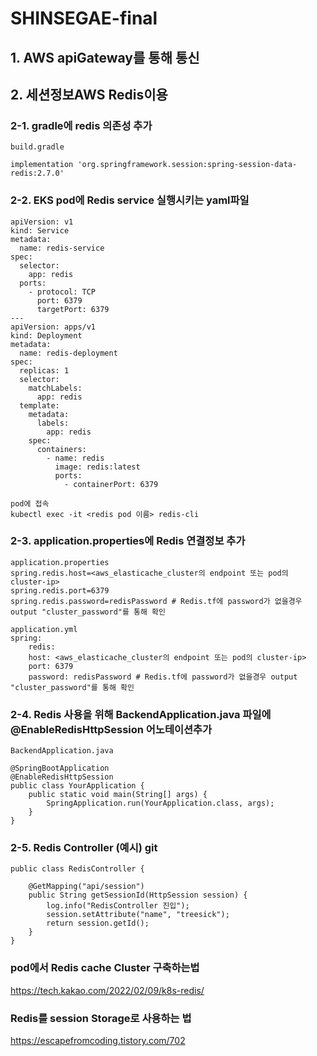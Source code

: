# SHINSEGAE-final
## 1. AWS apiGateway를 통해 통신
## 2. 세션정보AWS Redis이용
### 2-1. gradle에 redis 의존성 추가 
```
build.gradle

implementation 'org.springframework.session:spring-session-data-redis:2.7.0'
```

### 2-2. EKS pod에 Redis service 실행시키는 yaml파일
```
apiVersion: v1
kind: Service
metadata:
  name: redis-service
spec:
  selector:
    app: redis
  ports:
    - protocol: TCP
      port: 6379
      targetPort: 6379
---
apiVersion: apps/v1
kind: Deployment
metadata:
  name: redis-deployment
spec:
  replicas: 1
  selector:
    matchLabels:
      app: redis
  template:
    metadata:
      labels:
        app: redis
    spec:
      containers:
        - name: redis
          image: redis:latest
          ports:
            - containerPort: 6379
            
pod에 접속
kubectl exec -it <redis pod 이름> redis-cli
```
### 2-3. application.properties에 Redis 연결정보 추가
```
application.properties
spring.redis.host=<aws_elasticache_cluster의 endpoint 또는 pod의 cluster-ip>
spring.redis.port=6379
spring.redis.password=redisPassword # Redis.tf에 password가 없을경우 output "cluster_password"를 통해 확인

application.yml
spring:
    redis:
    host: <aws_elasticache_cluster의 endpoint 또는 pod의 cluster-ip>
    port: 6379
    password: redisPassword # Redis.tf에 password가 없을경우 output "cluster_password"를 통해 확인
```
### 2-4. Redis 사용을 위해 BackendApplication.java 파일에 @EnableRedisHttpSession 어노테이션추가
```
BackendApplication.java

@SpringBootApplication
@EnableRedisHttpSession
public class YourApplication {
    public static void main(String[] args) {
        SpringApplication.run(YourApplication.class, args);
    }
}       
```
### 2-5. Redis Controller (예시)  git 
```
public class RedisController {

    @GetMapping("api/session")
    public String getSessionId(HttpSession session) {
        log.info("RedisController 진입");
        session.setAttribute("name", "treesick");
        return session.getId();
    }
}
```
### pod에서 Redis cache Cluster 구축하는법
https://tech.kakao.com/2022/02/09/k8s-redis/

### Redis를 session Storage로 사용하는 법
https://escapefromcoding.tistory.com/702
